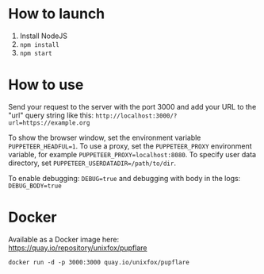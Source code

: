 # How to launch
1. Install NodeJS
2. `npm install`
3. `npm start`

# How to use
Send your request to the server with the port 3000 and add your URL to the "url" query string like this:
`http://localhost:3000/?url=https://example.org`

To show the browser window, set the environment variable `PUPPETEER_HEADFUL=1`. To use a proxy,
set the `PUPPETEER_PROXY` environment variable, for example `PUPPETEER_PROXY=localhost:8080`. To specify user data directory, set `PUPPETEER_USERDATADIR=/path/to/dir`.

To enable debugging: `DEBUG=true` and debugging with body in the logs: `DEBUG_BODY=true`

# Docker
Available as a Docker image here: https://quay.io/repository/unixfox/pupflare


```
docker run -d -p 3000:3000 quay.io/unixfox/pupflare
```
